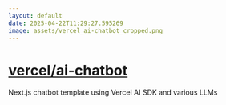 ```yaml
---
layout: default
date: 2025-04-22T11:29:27.595269
image: assets/vercel_ai-chatbot_cropped.png
---
```


# [vercel/ai-chatbot](https://github.com/vercel/ai-chatbot)

Next.js chatbot template using Vercel AI SDK and various LLMs
